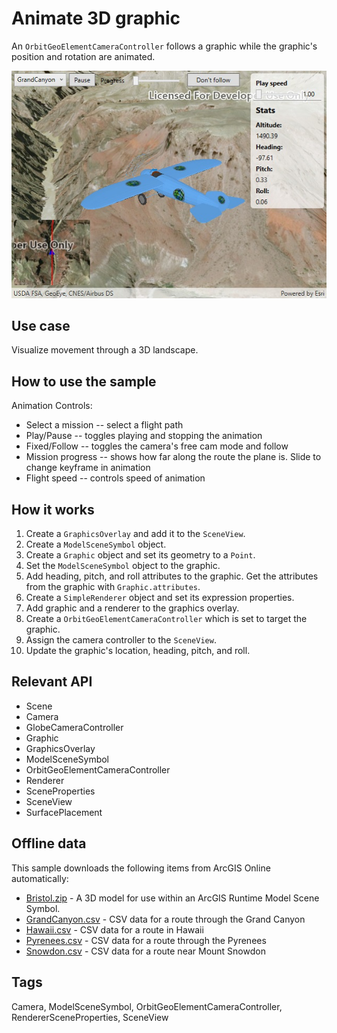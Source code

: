 # Animate 3D graphic

An `OrbitGeoElementCameraController` follows a graphic while the graphic's position and rotation are animated.

![Image of animate 3D graphic](Animate3DGraphic.jpg)

## Use case

Visualize movement through a 3D landscape.

## How to use the sample

Animation Controls:

* Select a mission -- select a flight path
* Play/Pause -- toggles playing and stopping the animation
* Fixed/Follow -- toggles the camera's free cam mode and follow
* Mission progress -- shows how far along the route the plane is. Slide to change keyframe in animation
* Flight speed -- controls speed of animation

## How it works

1. Create a `GraphicsOverlay` and add it to the `SceneView`.
2. Create a `ModelSceneSymbol` object.
3. Create a `Graphic` object and set its geometry to a `Point`.
4. Set the `ModelSceneSymbol` object to the graphic.
5. Add heading, pitch, and roll attributes to the graphic. Get the attributes from the graphic with `Graphic.attributes`.
6. Create a `SimpleRenderer` object and set its expression properties.
7. Add graphic and a renderer to the graphics overlay.
8. Create a `OrbitGeoElementCameraController` which is set to target the graphic.
9. Assign the camera controller to the `SceneView`.
10. Update the graphic's location, heading, pitch, and roll.

## Relevant API

* Scene
* Camera
* GlobeCameraController
* Graphic
* GraphicsOverlay
* ModelSceneSymbol
* OrbitGeoElementCameraController
* Renderer
* SceneProperties
* SceneView
* SurfacePlacement

## Offline data

This sample downloads the following items from ArcGIS Online automatically:

* [Bristol.zip](https://www.arcgis.com/home/item.html?id=681d6f7694644709a7c830ec57a2d72b) - A 3D model for use within an ArcGIS Runtime Model Scene Symbol.
* [GrandCanyon.csv](https://www.arcgis.com/home/item.html?id=290f0c571c394461a8b58b6775d0bd63) - CSV data for a route through the Grand Canyon
* [Hawaii.csv](https://www.arcgis.com/home/item.html?id=e87c154fb9c2487f999143df5b08e9b1) - CSV data for a route in Hawaii
* [Pyrenees.csv](https://www.arcgis.com/home/item.html?id=5a9b60cee9ba41e79640a06bcdf8084d) - CSV data for a route through the Pyrenees
* [Snowdon.csv](https://www.arcgis.com/home/item.html?id=12509ffdc684437f8f2656b0129d2c13) - CSV data for a route near Mount Snowdon

## Tags

Camera, ModelSceneSymbol, OrbitGeoElementCameraController, RendererSceneProperties, SceneView